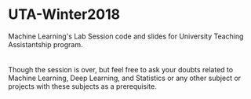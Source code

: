 # UTA-Winter2018
Machine Learning's Lab Session code and slides for University Teaching Assistantship program.<br><br><br>
Though the session is over, but feel free to ask your doubts related to Machine Learning, Deep Learning, and Statistics or any other subject or projects with these subjects as a prerequisite.
